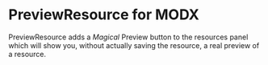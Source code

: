 # PreviewResource for MODX

PreviewResource adds a _Magical_ Preview button to the resources panel which will show you, without actually saving the resource, a real preview of a resource.